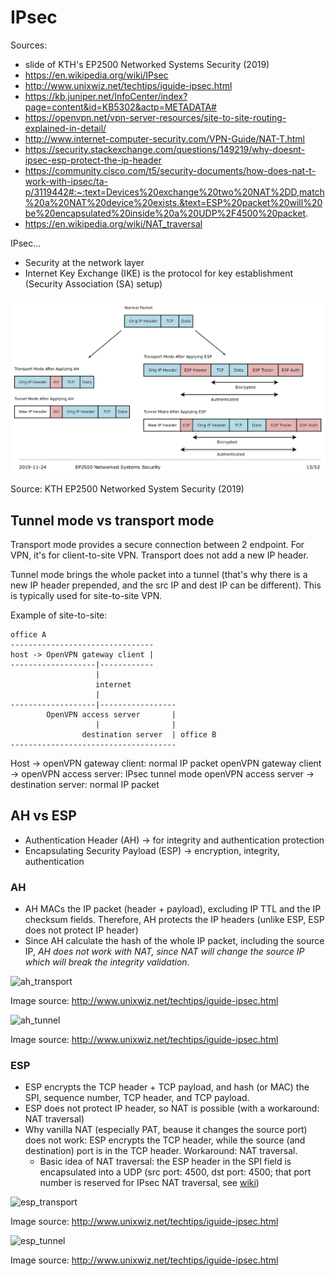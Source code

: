 # IPsec

Sources:

- slide of KTH's EP2500 Networked Systems Security (2019)
- https://en.wikipedia.org/wiki/IPsec
- http://www.unixwiz.net/techtips/iguide-ipsec.html
- https://kb.juniper.net/InfoCenter/index?page=content&id=KB5302&actp=METADATA#
- https://openvpn.net/vpn-server-resources/site-to-site-routing-explained-in-detail/
- http://www.internet-computer-security.com/VPN-Guide/NAT-T.html
- https://security.stackexchange.com/questions/149219/why-doesnt-ipsec-esp-protect-the-ip-header
- https://community.cisco.com/t5/security-documents/how-does-nat-t-work-with-ipsec/ta-p/3119442#:~:text=Devices%20exchange%20two%20NAT%2DD,match%20a%20NAT%20device%20exists.&text=ESP%20packet%20will%20be%20encapsulated%20inside%20a%20UDP%2F4500%20packet.
- https://en.wikipedia.org/wiki/NAT_traversal

IPsec...

- Security at the network layer
- Internet Key Exchange (IKE) is the protocol for key establishment (Security Association (SA) setup)

![ipsec](../images/ipsec.png)

Source: KTH EP2500 Networked System Security (2019)

## Tunnel mode vs transport mode

Transport mode provides a secure connection between 2 endpoint. For VPN, it's for client-to-site VPN. Transport does not add a new IP header.

Tunnel mode brings the whole packet into a tunnel (that's why there is a new IP header prepended, and the src IP and dest IP can be different). This is typically used for site-to-site VPN.

Example of site-to-site:

```
office A
--------------------------------
host -> OpenVPN gateway client |
-------------------|------------
                   |
                   internet
                   |
-------------------|-----------------
        OpenVPN access server       |
                   |                |
                destination server  | office B
-------------------------------------
```

Host -> openVPN gateway client: normal IP packet
openVPN gateway client -> openVPN access server: IPsec tunnel mode
openVPN access server -> destination server: normal IP packet

## AH vs ESP

- Authentication Header (AH) -> for integrity and authentication protection
- Encapsulating Security Payload (ESP) -> encryption, integrity, authentication

### AH

- AH MACs the IP packet (header + payload), excluding IP TTL and the IP checksum fields. Therefore, AH protects the IP headers (unlike ESP, ESP does not protect IP header)
- Since AH calculate the hash of the whole IP packet, including the source IP, *AH does not work with NAT, since NAT will change the source IP which will break the integrity validation*.

![ah_transport](http://www.unixwiz.net/images/IPSec-AH-Transport-Mode.gif)

Image source: http://www.unixwiz.net/techtips/iguide-ipsec.html

![ah_tunnel](http://www.unixwiz.net/images/IPSec-AH-Tunnel-Mode.gif)

Image source: http://www.unixwiz.net/techtips/iguide-ipsec.html

### ESP

- ESP encrypts the TCP header + TCP payload, and hash (or MAC) the SPI, sequence number, TCP header, and TCP payload.
- ESP does not protect IP header, so NAT is possible (with a workaround: NAT traversal)
- Why vanilla NAT (especially PAT, beause it changes the source port) does not work: ESP encrypts the TCP header, while the source (and destination) port is in the TCP header. Workaround: NAT traversal.
  - Basic idea of NAT traversal: the ESP header in the SPI field is encapsulated into a UDP (src port: 4500, dst port: 4500; that port number is reserved for IPsec NAT traversal, see [wiki](https://en.wikipedia.org/wiki/NAT_traversal))

![esp_transport](http://www.unixwiz.net/images/IPSec-ESP-Transport-Mode.gif)

Image source: http://www.unixwiz.net/techtips/iguide-ipsec.html

![esp_tunnel](http://www.unixwiz.net/images/IPSec-ESP-Tunnel-Mode.gif)

Image source: http://www.unixwiz.net/techtips/iguide-ipsec.html
